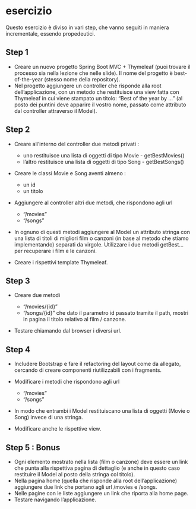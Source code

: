# esercizio

Questo esercizio è diviso in vari step, che vanno seguiti in maniera incrementale, essendo propedeutici.

## Step 1
- Creare un nuovo progetto Spring Boot MVC + Thymeleaf (puoi trovare il processo sia nella lezione che nelle slide). Il nome del progetto è best-of-the-year (stesso nome della repository).
- Nel progetto aggiungere un controller che risponde alla root dell’applicazione, con un metodo che restituisce una view fatta con Thymeleaf in cui viene stampato un titolo: “Best of the year by …” (al posto dei puntini deve apparire il vostro nome, passato come attributo dal controller attraverso il Model).

## Step 2
- Creare all’interno del controller due metodi privati :

    - uno restituisce una lista di oggetti di tipo Movie - getBestMovies()
    - l’altro restituisce una lista di oggetti di tipo Song - getBestSongs() 

- Creare le classi Movie e Song aventi almeno :

    - un id
    - un titolo

- Aggiungere al controller altri due metodi, che rispondono agli url

    - “/movies”
    - “/songs”

- In ognuno di questi metodi aggiungere al Model un attributo stringa con una lista di titoli di migliori film o canzoni (in base al metodo che stiamo implementando) separati da virgole. Utilizzare i due metodi getBest… per recuperare i film e le canzoni.
- Creare i rispettivi template Thymeleaf.

## Step 3
- Creare due metodi

    - “/movies/{id}”
    - “/songs/{id}” che dato il parametro id passato tramite il path, mostri in pagina il titolo relativo al film / canzone.

- Testare chiamando dal browser i diversi url.

## Step 4
- Includere Bootstrap e fare il refactoring del layout come da allegato, cercando di creare componenti riutilizzabili con i fragments.
- Modificare i metodi che rispondono agli url

    - “/movies”
    - “/songs” 

- In modo che entrambi i Model restituiscano una lista di oggetti (Movie o Song) invece di una stringa. 
- Modificare anche le rispettive view.

## Step 5 : Bonus
- Ogni elemento mostrato nella lista (film o canzone) deve essere un link che punta alla rispettiva pagina di dettaglio (e anche in questo caso restituire il Model al posto della stringa col titolo).
- Nella pagina home (quella che risponde alla root dell’applicazione) aggiungere due link che portano agli url /movies e /songs.
- Nelle pagine con le liste aggiungere un link che riporta alla home page.
- Testare navigando l’applicazione.